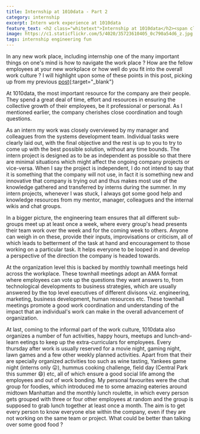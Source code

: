 ```yaml
---
title: Internship at 1010data - Part 2
category: internship
excerpt: Intern work experience at 1010data
feature_text: <h2 class="whitetext">Internship at 1010data</h2><span class="whitetext">Work Culture - Intern Perspective</span> 
image: https://c1.staticflickr.com/5/4020/35723610405_0c790a54d6_z.jpg
tags: internship engineering fun
---
```


In any new work place, including internship one of the many important things on one's mind is how to navigate the work place ? How are the fellow employees at your new workplace or how well do you fit into the overall work culture ? I will highlight upon some of these points in this post, picking up from my previous [post](/internship/2017/07/02/summer-internship){:target="_blank"}

At 1010data, the most important resource for the company are their people. They spend a great deal of time, effort and resources in ensuring the collective growth of their employees, be it professional or personal. As I mentioned earlier, the company cherishes close coordination and tough questions.

As an intern my work was closely overviewed by my manager and colleagues from the systems development team. Individual tasks were clearly laid out, with the final objective and the rest is up to you to try to come up with the best possible solution, without any time bounds. The intern project is designed as to be as independent as possible so that there are minimal situations which might affect the ongoing company projects or vice-versa. When I say the project is independent, I do not intend to say that it is something that the company will not use, in fact it is something new and innovative that company is trying out and thus makes most use of the knowledge gathered and transferred by interns during the summer. In my intern projects, whenever I was stuck, I always got some good help and knowledge resources from my mentor, manager, colleagues and the internal wikis and chat groups.

In a bigger picture, the engineering team ensures that all different sub-groups meet up at least once a week, where every group's head presents their team work over the week and for the coming week to others. Anyone can weigh in on these, provide their inputs, improvisations or criticism, all of which leads to betterment of the task at hand and encouragement to those working on a particular task. It helps everyone to be looped in and develop a perspective of the direction the company is headed towards.

At the organization level this is backed by monthly townhall meetings held across the workplace. These townhall meetings adopt an AMA format where employees can vote up the questions they want answers to, from technological developments to business strategies, which are usually answered by the top level executives of different divisons viz. engineering, marketing, business development, human resources etc. These townhall meetings promote a good work coordination and understanding of the impact that an individual's work can make in the overall advancement of organization.

At last, coming to the informal part of the work culture, 1010data also organizes a number of fun activities, happy hours, meetups and lunch-and-learn eetings to keep up the extra-curriculars for employees. Every thursday after work is usually reserved for a movie night, gaming night, lawn games and a few other weekly planned activities. Apart from that their are specially organized activities too such as wine tasting, Yankees game night (interns only :stuck_out_tongue:), hummus cooking challenge, field day (Central Park this summer :smile:) etc, all of which ensure a good social life among the employees and out of work bonding. My personal favourites were the chat group for foodies, which introduced me to some amazing eateries around midtown Manhattan and the monthly lunch roulette, in which every person gets grouped with three or four other employees at random and the group is supposed to grab lunch together at least once a month. The aim is to get every person to know everyone else within the company, even if they are not working on the same team or project. What could be better than talking over some good food ? 